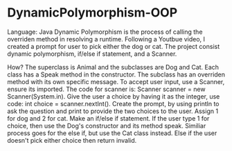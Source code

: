 # DynamicPolymorphism-OOP

Language: Java
Dynamic Polymorphism is the process of calling the overriden method in resolving a runtime.
Following a Youtbue video, I created a prompt for user to pick either the dog or cat. 
The project consist dynamic polymorphism, if/else if statement, and a Scanner. 

How?
The superclass is Animal and the subclasses are Dog and Cat. 
Each class has a Speak method in the constructor.
The subclass has an overriden method with its own specific message. 
To accept user input, use a Scanner, ensure its imported.
The code for scanner is:  Scanner scanner = new Scanner(System.in).
Give the user a choice by having it as the integer, use code:
int choice = scanner.nextInt().
Create the prompt, by using println to ask the question and print to provide 
the two choices to the user. Assign 1 for dog and 2 for cat.
Make an if/else if statement. 
If the user type 1 for choice, then use the Dog's constructor and its method speak. 
Similiar process goes for the else if, but use the Cat class instead.
Else if the user doesn't pick either choice then return invalid. 
